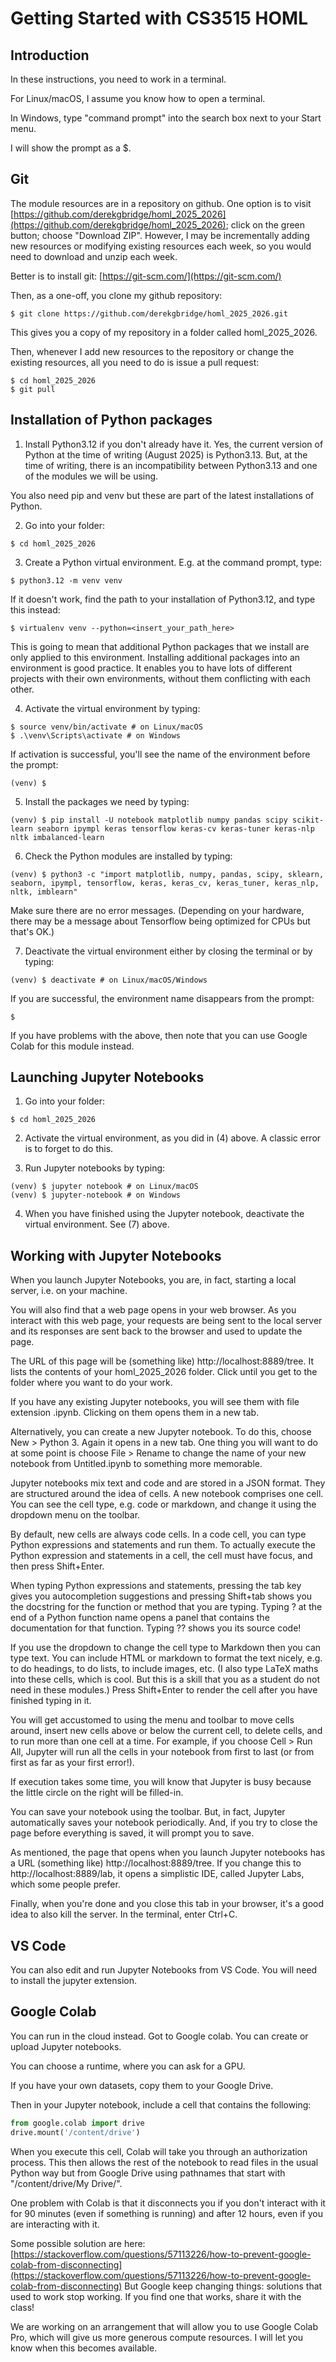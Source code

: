 # Getting Started with CS3515 HOML

## Introduction

In these instructions, you need to work in a terminal.

For Linux/macOS, I assume you know how to open a terminal.

In Windows, type "command prompt" into the search box next to your Start menu.

I will show the prompt as a $.

## Git

The module resources are in a repository on github. One option is to visit [https://github.com/derekgbridge/homl_2025_2026](https://github.com/derekgbridge/homl_2025_2026); click on the green button; choose "Download ZIP". However, I may be incrementally adding new resources or modifying existing resources each week, so you would need to download and unzip each week.

Better is to install git: [https://git-scm.com/](https://git-scm.com/)

Then, as a one-off, you clone my github repository:
```
$ git clone https://github.com/derekgbridge/homl_2025_2026.git
```
This gives you a copy of my repository in a folder called homl_2025_2026.

Then, whenever I add new resources to the repository or change the existing resources, all you need to do is issue a pull request:
```
$ cd homl_2025_2026
$ git pull
```

## Installation of Python packages

1. Install Python3.12 if you don't already have it. Yes, the current version of Python at the time of writing (August 2025) is Python3.13. But, at the time of writing, there is an incompatibility between Python3.13 and one of the modules we will be using. 

You also need pip and venv but these are part of the latest installations of Python.

2. Go into your folder:
```
$ cd homl_2025_2026
```

3. Create a Python virtual environment. E.g. at the command prompt, type:
```
$ python3.12 -m venv venv 
```
If it doesn't work, find the path to your installation of Python3.12, and type this instead:
```
$ virtualenv venv --python=<insert_your_path_here>
```
This is going to mean that additional Python packages that we install are only applied to this environment.  Installing additional packages into an environment is good practice. It enables you to have lots of different projects with their own environments, without them conflicting with each other.

4. Activate the virtual environment by typing:
```
$ source venv/bin/activate # on Linux/macOS
$ .\venv\Scripts\activate # on Windows
```
If activation is successful, you'll see the name of the environment before the prompt:
```
(venv) $
```

5. Install the packages we need by typing:
```
(venv) $ pip install -U notebook matplotlib numpy pandas scipy scikit-learn seaborn ipympl keras tensorflow keras-cv keras-tuner keras-nlp nltk imbalanced-learn
```

6. Check the Python modules are installed by typing:
```
(venv) $ python3 -c "import matplotlib, numpy, pandas, scipy, sklearn, seaborn, ipympl, tensorflow, keras, keras_cv, keras_tuner, keras_nlp, nltk, imblearn"
```
Make sure there are no error messages. (Depending on your hardware, there may be a message about Tensorflow being optimized for CPUs but that's OK.)

7. Deactivate the virtual environment either by closing the terminal or by typing:
```
(venv) $ deactivate # on Linux/macOS/Windows
```
If you are successful, the environment name disappears from the prompt:
```
$
```

If you have problems with the above, then note that you can use Google Colab for this module instead.

## Launching Jupyter Notebooks

1. Go into your folder:
```
$ cd homl_2025_2026
```

2. Activate the virtual environment, as you did in (4) above. A classic error is to forget to do this. 

3. Run Jupyter notebooks by typing:
```
(venv) $ jupyter notebook # on Linux/macOS
(venv) $ jupyter-notebook # on Windows
```

4. When you have finished using the Jupyter notebook, deactivate the virtual environment. See (7) above.

## Working with Jupyter Notebooks

When you launch Jupyter Notebooks, you are, in fact, starting a local server, i.e. on your machine. 

You will also find that a web page opens in your web browser. As you interact with this web page, your requests are being sent to the local server and its responses are sent back to the browser and used to update the page.

The URL of this page will be (something like) http://localhost:8889/tree. It lists the contents of your homl_2025_2026 folder. Click until you get to the folder where you want to do your work. 

If you have any existing Jupyter notebooks, you will see them with file extension .ipynb. Clicking on them opens them in a new tab. 

Alternatively, you can create a new Jupyter notebook. To do this, choose New > Python 3. Again it opens in a new tab. One thing you will want to do at some point is choose File > Rename to change the name of your new notebook from Untitled.ipynb to something more memorable.

Jupyter notebooks mix text and code and are stored in a JSON format. They are structured around the idea of cells. A new notebook comprises one cell. You can see the cell type, e.g. code or markdown, and change it using the dropdown menu on the toolbar. 

By default, new cells are always code cells. In a code cell, you can type Python expressions and statements and run them. To actually execute the Python expression and statements in a cell, the cell must have focus, and then press Shift+Enter. 

When typing Python expressions and statements, pressing the tab key gives you autocompletion suggestions and pressing Shift+tab shows you the docstring for the function or method that you are typing. Typing ? at the end of a Python function name opens a panel that contains the documentation for that function. Typing ?? shows you its source code!

If you use the dropdown to change the cell type to Markdown then you can type text. You can include HTML or markdown to format the text nicely, e.g. to do headings, to do lists, to include images, etc. (I also type LaTeX maths into these cells, which is cool. But this is a skill that you as a student do not need in these modules.) Press Shift+Enter to render the cell after you have finished typing in it.

You will get accustomed to using the menu and toolbar to move cells around, insert new cells above or below the current cell, to delete cells, and to run more than one cell at a time. For example, if you choose Cell > Run All, Jupyter will run all the cells in your notebook from first to last (or from first as far as your first error!). 

If execution takes some time, you will know that Jupyter is busy because the little circle on the right will be filled-in.

You can save your notebook using the toolbar. But, in fact, Jupyter automatically saves your notebook periodically. And, if you try to close the page before everything is saved, it will prompt you to save.

As mentioned, the page that opens when you launch Jupyter notebooks has a URL (something like) http://localhost:8889/tree. If you change this to http://localhost:8889/lab, it opens a simplistic IDE, called Jupyter Labs, which some people prefer.

Finally, when you're done and you close this tab in your browser, it's a good idea to also kill the server. In the terminal, enter Ctrl+C.

## VS Code

You can also edit and run Jupyter Notebooks from VS Code. You will need to install the jupyter extension.

## Google Colab

You can run in the cloud instead. Got to Google colab. You can create or upload Jupyter notebooks.
 
You can choose a runtime, where you can ask for a GPU.

If you have your own datasets, copy them to your Google Drive.

Then in your Jupyter notebook, include a cell that contains the following:
```python
from google.colab import drive
drive.mount('/content/drive')
```
When you execute this cell, Colab will take you through an authorization process. This then allows the rest of the notebook to read files in the usual Python way but from Google Drive using pathnames that start with "/content/drive/My Drive/".

One problem with Colab is that it disconnects you if you don't interact with it for 90 minutes (even if something is running) and after 12 hours, even if you are interacting with it.

Some possible solution are here: [https://stackoverflow.com/questions/57113226/how-to-prevent-google-colab-from-disconnecting](https://stackoverflow.com/questions/57113226/how-to-prevent-google-colab-from-disconnecting) But Google keep changing things: solutions that used to work stop working. If you find one that works, share it with the class!

We are working on an arrangement that will allow you to use Google Colab Pro, which will give us more generous compute resources. I will let you know when this becomes available.
